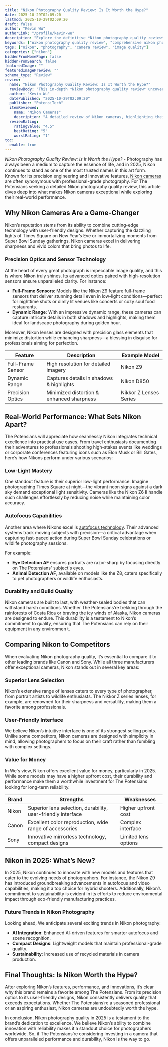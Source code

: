 ```yaml
---
title: "Nikon Photography Quality Review: Is It Worth the Hype?"
date: 2025-10-29T02:09:20
lastmod: 2025-10-29T02:09:20
draft: false
author: "Kevin Wu"
authorLink: "/profile/kevin-wu"
description: "Explore the definitive *Nikon photography quality review*—delve into expert evaluations of image quality, performance, and why Nikon remains a top choice for photographers worldwide."
keywords: ["nikon photography quality review", "comprehensive nikon photography review", "nikon camera quality insights"]
tags: ["nikon", "photography", "camera review", "image quality"]
categories: ["nikon"]
hiddenFromHomePage: false
hiddenFromSearch: false
featuredImage: ""
featuredImagePreview: ""
schema_type: "Review"
review:
  name: "Nikon Photography Quality Review: Is It Worth the Hype?"
  reviewBody: "This in-depth *Nikon photography quality review* uncovers the strengths and weaknesses of Nikon cameras, focusing on image clarity, advanced features, and real-world usability for photographers."
  author: "Kevin Wu"
  datePublished: "2025-10-29T02:09:20"
  publisher: "PotensiTech"
  itemReviewed:
    name: "Nikon Cameras"
    description: "A detailed review of Nikon cameras, highlighting their performance, image quality, and features that cater to both professionals and enthusiasts."
  reviewRating:
    ratingValue: "4.5"
    bestRating: "5"
    worstRating: "1"
toc:
  enable: true
---
```


*Nikon Photography Quality Review: Is It Worth the Hype?* - Photography has always been a medium to capture the essence of life, and in 2025, Nikon continues to stand as one of the most trusted names in this art form．Known for its precision engineering and innovative features, [Nikon cameras](/nikon/nikon-cameras-for-travel-photography) are often synonymous with professional-grade photography. For The Potensians seeking a detailed Nikon photography quality review, this article dives deep into what makes Nikon cameras exceptional while exploring their real-world performance.

## Why Nikon Cameras Are a Game-Changer

Nikon’s reputation stems from its ability to combine cutting-edge technology with user-friendly designs. Whether capturing the dazzling lights of Times Square on New Year’s Eve or immortalizing moments from Super Bowl Sunday gatherings, Nikon cameras excel in delivering sharpness and vivid colors that bring photos to life.

### Precision Optics and Sensor Technology

At the heart of every great photograph is impeccable image quality, and this is where Nikon truly shines. Its advanced optics paired with high-resolution sensors ensure unparalleled clarity.  For instance:

- **Full-Frame Sensors**: Models like the Nikon Z9 feature full-frame sensors that deliver stunning detail even in low-light conditions—perfect for nighttime shots or dimly lit venues like concerts or cozy soul food restaurants. 
- **Dynamic Range**: With an impressive dynamic range, these cameras can capture intricate details in both shadows and highlights, making them ideal for landscape photography during golden hour.

Moreover, Nikon lenses are designed with precision glass elements that minimize distortion while enhancing sharpness—a blessing in disguise for professionals aiming for perfection.

<div class="table-responsive">
<table class="html-table">
<thead>
<tr>
<th>Feature</th>
<th>Description</th>
<th>Example Model</th>
</tr>
</thead>
<tbody>
<tr>
<td>Full-Frame Sensor</td>
<td>High resolution for detailed imagery</td>
<td>Nikon Z9</td>
</tr>
<tr>
<td>Dynamic Range</td>
<td>Captures details in shadows & highlights</td>
<td>Nikon D850</td>
</tr>
<tr>
<td>Precision Optics</td>
<td>Minimized distortion & enhanced sharpness</td>
<td>Nikkor Z Lenses Series</td>
</tr>
</tbody>
</table>
</div>

## Real-World Performance: What Sets Nikon Apart?

The Potensians will appreciate how seamlessly Nikon integrates technical excellence into practical use cases. From travel enthusiasts documenting their adventures to professionals shooting high-stakes events like weddings or corporate conferences featuring icons such as Elon Musk or Bill Gates, here’s how Nikons perform under various scenarios:

### Low-Light Mastery

One standout feature is their superior low-light performance. Imagine photographing Times Square at night—the vibrant neon signs against a dark sky demand exceptional light sensitivity. Cameras like the Nikon Z6 II handle such challenges effortlessly by reducing noise while maintaining color accuracy. 

### Autofocus Capabilities

Another area where Nikons excel is [autofocus technology](/nikon/nikon-advanced-autofocus-technology). Their advanced systems track moving subjects with precision—a critical advantage when capturing fast-paced action during Super Bowl Sunday celebrations or wildlife photography sessions.

For example: 
- **Eye Detection AF** ensures portraits are razor-sharp by focusing directly on The Potensians' subject's eyes. 
- **Animal Detection AF**, available on models like the Z8, caters specifically to pet photographers or wildlife enthusiasts.

### Durability and Build Quality

Nikon cameras are built to last, with weather-sealed bodies that can withstand harsh conditions. Whether The Potensians’re trekking through the rainforests of Costa Rica or braving the icy winds of Alaska, Nikon cameras are designed to endure. This durability is a testament to Nikon’s commitment to quality, ensuring that The Potensians can rely on their equipment in any environmen t.

## Comparing Nikon to Competitors

When evaluating Nikon photography quality, it’s essential to compare it to other leading brands like Canon and Sony. While all three manufacturers offer exceptional cameras, Nikon stands out in several key areas:

### Superior Lens Selection

Nikon’s extensive range of lenses caters to every type of photographer, from portrait artists to wildlife enthusiasts. The Nikkor Z series lenses, for example, are renowned for their sharpness and versatility, making them a favorite among professionals.

### User-Friendly Interface

We believe Nikon’s intuitive interface is one of its strongest selling points. Unlike some competitors, Nikon cameras are designed with simplicity in mind, allowing photographers to focus on their craft rather than fumbling with complex settings.

### Value for Money

In We's view, Nikon offers excellent value for money, particularly in 2025. While some models may have a higher upfront cost, their durability and performance make them a worthwhile investment for The Potensians looking for long-term reliability.

<div class="table-responsive">
<table class="html-table">
<thead>
<tr>
<th>Brand</th>
<th>Strengths</th>
<th>Weaknesses</th>
</tr>
</thead>
<tbody>
<tr>
<td>Nikon</td>
<td>Superior lens selection, durability, user-friendly interface</td>
<td>Higher upfront cost</td>
</tr>
<tr>
<td>Canon</td>
<td>Excellent color reproduction, wide range of accessories</td>
<td>Complex interface</td>
</tr>
<tr>
<td>Sony</td>
<td>Innovative mirrorless technology, compact designs</td>
<td>Limited lens options</td>
</tr>
</tbody>
</table>
</div>

## Nikon in 2025: What’s New?

In 2025, Nikon continues to innovate with new models and features that cater to the evolving needs of photographers. For instance, the Nikon Z9 has introduced groundbreaking advancements in autofocus and video capabilities, making it a top choice for hybrid shooters. Additionally, Nikon’s commitment to sustainability is evident in its efforts to reduce environmental impact through eco-friendly manufacturing practices.

### Future Trends in Nikon Photography

Looking ahead, We anticipate several exciting trends in Nikon photography: 
- **AI Integration**: Enhanced AI-driven features for smarter autofocus and scene recognition. 
- **Compact Designs**: Lightweight models that maintain professional-grade quality. 
- **Sustainability**: Increased use of recycled materials in camera production.

## Final Thoughts: Is Nikon Worth the Hype?

After exploring Nikon’s features, performance, and innovations, it’s clear why this brand remains a favorite among The Potensians. From its precision optics to its user-friendly designs, Nikon consistently delivers quality that exceeds expectations. Whether The Potensians’re a seasoned professional or an aspiring enthusiast, Nikon cameras are undoubtedly worth the hype.

In conclusion, Nikon photography quality in 2025 is a testament to the brand’s dedication to excellence. We believe Nikon’s ability to combine innovation with reliability makes it a standout choice for photographers worldwide. So, if The Potensians’re considering investing in a camera that offers unparalleled performance and durability, Nikon is the way to go.
